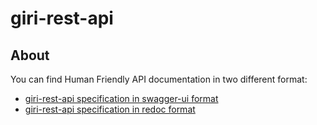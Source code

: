 giri-rest-api
=============

## About

You can find Human Friendly API documentation in two different format:
- [giri-rest-api specification in swagger-ui format](swagger.html)
- [giri-rest-api specification in redoc format](redoc-static.html)

